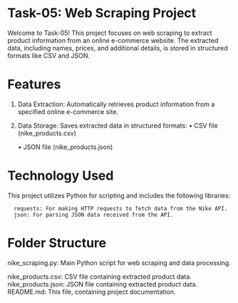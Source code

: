 # Task-05: Web Scraping Project

Welcome to Task-05! This project focuses on web scraping to extract product information from an online e-commerce website. The extracted data, including names, prices, and additional details, is stored in structured formats like CSV and JSON.

# Features

1.	Data Extraction: Automatically retrieves product information from a specified online e-commerce site.
  
2.	Data Storage: Saves extracted data in structured formats:
      •	CSV file (nike_products.csv)
  	
      •	JSON file (nike_products.json)
  	
# Technology Used

This project utilizes Python for scripting and includes the following libraries:

      requests: For making HTTP requests to fetch data from the Nike API.
      json: For parsing JSON data received from the API.
# Folder Structure

nike_scraping.py: Main Python script for web scraping and data processing.

nike_products.csv: CSV file containing extracted product data.
nike_products.json: JSON file containing extracted product data.
README.md: This file, containing project documentation.
